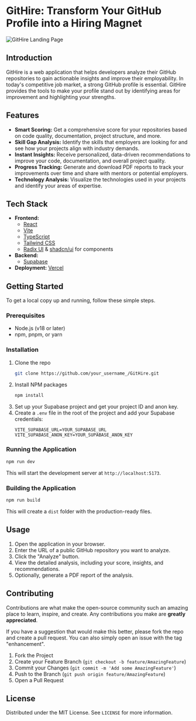 # GitHire: Transform Your GitHub Profile into a Hiring Magnet

![GitHire Landing Page](https://imgur.com/a/MpLB1zj) 

## Introduction

GitHire is a web application that helps developers analyze their GitHub repositories to gain actionable insights and improve their employability. In today's competitive job market, a strong GitHub profile is essential. GitHire provides the tools to make your profile stand out by identifying areas for improvement and highlighting your strengths.

## Features

*   **Smart Scoring:** Get a comprehensive score for your repositories based on code quality, documentation, project structure, and more.
*   **Skill Gap Analysis:** Identify the skills that employers are looking for and see how your projects align with industry demands.
*   **Instant Insights:** Receive personalized, data-driven recommendations to improve your code, documentation, and overall project quality.
*   **Progress Tracking:** Generate and download PDF reports to track your improvements over time and share with mentors or potential employers.
*   **Technology Analysis:** Visualize the technologies used in your projects and identify your areas of expertise.

## Tech Stack

*   **Frontend:**
    *   [React](https://reactjs.org/)
    *   [Vite](https://vitejs.dev/)
    *   [TypeScript](https://www.typescriptlang.org/)
    *   [Tailwind CSS](https://tailwindcss.com/)
    *   [Radix UI](https://www.radix-ui.com/) & [shadcn/ui](https://ui.shadcn.com/) for components
*   **Backend:**
    *   [Supabase](https://supabase.io/)
*   **Deployment:** [Vercel](https://githire.digitalstepps.com/)

## Getting Started

To get a local copy up and running, follow these simple steps.

### Prerequisites

*   Node.js (v18 or later)
*   npm, pnpm, or yarn

### Installation

1.  Clone the repo
    ```sh
    git clone https://github.com/your_username_/GitHire.git
    ```
2.  Install NPM packages
    ```sh
    npm install
    ```
3.  Set up your Supabase project and get your project ID and anon key.
4.  Create a `.env` file in the root of the project and add your Supabase credentials:
    ```
    VITE_SUPABASE_URL=YOUR_SUPABASE_URL
    VITE_SUPABASE_ANON_KEY=YOUR_SUPABASE_ANON_KEY
    ```

### Running the Application

```sh
npm run dev
```

This will start the development server at `http://localhost:5173`.

### Building the Application

```sh
npm run build
```

This will create a `dist` folder with the production-ready files.

## Usage

1.  Open the application in your browser.
2.  Enter the URL of a public GitHub repository you want to analyze.
3.  Click the "Analyze" button.
4.  View the detailed analysis, including your score, insights, and recommendations.
5.  Optionally, generate a PDF report of the analysis.

## Contributing

Contributions are what make the open-source community such an amazing place to learn, inspire, and create. Any contributions you make are **greatly appreciated**.

If you have a suggestion that would make this better, please fork the repo and create a pull request. You can also simply open an issue with the tag "enhancement".

1.  Fork the Project
2.  Create your Feature Branch (`git checkout -b feature/AmazingFeature`)
3.  Commit your Changes (`git commit -m 'Add some AmazingFeature'`)
4.  Push to the Branch (`git push origin feature/AmazingFeature`)
5.  Open a Pull Request

## License

Distributed under the MIT License. See `LICENSE` for more information.
